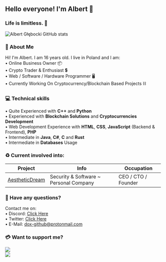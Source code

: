 ## Hello everyone! I'm Albert 👋
### Life is limitless. 🎈
![Albert Głębocki GitHub stats](https://github-readme-stats.vercel.app/api?username=dox-dev&show_icons=true&title_color=ffffff&text_color=ffffff&icon_color=ffc0cb&bg_color=282828&hide_border=1&custom_title=Albert%20Głębocki%20-%20Stats)

### 🖤 About **Me**
Hi! I'm Albert. I am 16 years old. I live in Poland and I am:<br>
&bull; Online Business Owner 📦<br>
&bull; Crypto Trader & Enthusiast 💲<br>
&bull; Web / Software / Hardware Programmer 🖥<br>
&bull; Currently Working On Cryptocurrency/Blockchain Based Projects ⛓<br>

### 💻 Technical skills
&bull; Quite Experienced with **C++** and **Python**<br>
&bull; Experienced with **Blockchain Solutions** and **Cryptocurrencies Development**<br>
&bull; Web Development Experience with **HTML**, **CSS**, **JavaScript** (Backend & Frontend), **PHP**<br>
&bull; Intermediate in **Java**, **C#**, **C** and **Rust**<br>
&bull; Intermediate in **Databases** Usage<br>

### ♻ Current involved into:
| Project | Info | Occupation |
|--------------------------------------------------|------------------------------------------------------------------------------------------------|-----------------------------------------------------------|
| [AestheticDream](https://www.aestheticdream.gq) | Security & Software ~ Personal Company | CEO / CTO / Founder |

### 📩 Have any questions?
Contact me on:<br>
&bull;&nbsp;Discord: <a href="https://discordapp.com/users/598511690253860886">Click Here</a><br>
&bull;&nbsp;Twitter: <a href="https://twitter.com/messages/compose?recipient_id=1247822182731919360">Click Here</a><br>
&bull;&nbsp;E-Mail: <a href="mailto:dox-github@protonmail.com">dox-github@protonmail.com</a>

### 💳 Want to support me?
[![](https://i.ibb.co/R67G2Jc/rsz-donate.png)](https://www.paypal.com/donate/?hosted_button_id=DEUL7QC4ZZQSJ)<br>
[![](https://i.ibb.co/b7dhDc4/cryptodonate.png)](https://dox-dev.github.io/crypto-donate/)
